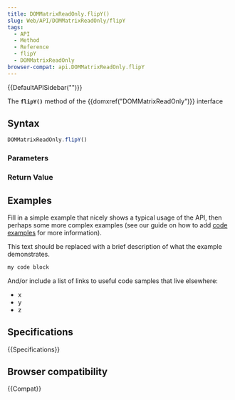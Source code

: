 ```yaml
---
title: DOMMatrixReadOnly.flipY()
slug: Web/API/DOMMatrixReadOnly/flipY
tags:
  - API
  - Method
  - Reference
  - flipY
  - DOMMatrixReadOnly
browser-compat: api.DOMMatrixReadOnly.flipY
---
```

{{DefaultAPISidebar("")}}

The **`flipY()`** method of the {{domxref("DOMMatrixReadOnly")}} interface 

## Syntax

```js
DOMMatrixReadOnly.flipY()
```

### Parameters



### Return Value



## Examples

Fill in a simple example that nicely shows a typical usage of the API, then perhaps some more complex examples (see our guide on how to add [code examples](/en-US/docs/MDN/Contribute/Structures/Code_examples) for more information).

This text should be replaced with a brief description of what the example demonstrates.

```js
my code block
```

And/or include a list of links to useful code samples that live elsewhere:

*   x
*   y
*   z

## Specifications

{{Specifications}}

## Browser compatibility

{{Compat}}

